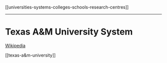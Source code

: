 [[universities-systems-colleges-schools-research-centres]]
***
# Texas A&M University System
[Wikipedia](https://en.wikipedia.org/wiki/Texas_A%26M_University_System)

[[texas-a&m-university]]